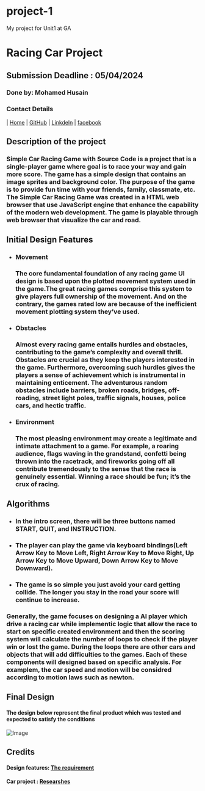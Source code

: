 # project-1
My project for Unit1 at GA
# **Racing Car Project**

## **Submission Deadline : 05/04/2024**

### **Done by: Mohamed Husain**

### Contact Details

| [Home](http://www.duckduckgo.com)
| [GitHub](https://github.com/)
| [Linkdeln](https://www.linkedin.com/)
| [facebook](https://https://www.facebook.com/)

## Description of the project

### Simple Car Racing Game with Source Code is a project that is a single-player game where goal is to race your way and gain more score. The game has a simple design that contains an image sprites and background color. The purpose of the game is to provide fun time with your friends, family, classmate, etc. The Simple Car Racing Game was created in a HTML web browser that use JavaScript engine that enhance the capability of the modern web development. The game is playable through web browser that visualize the car and road.

## Initial Design Features

  - ### Movement
    ### The core fundamental foundation of any racing game UI design is based upon the plotted movement system used in the game.The great racing games comprise this system to give players full ownership of the movement. And on the contrary, the games rated low are because of the inefficient movement plotting system they’ve used.

  - ### Obstacles 
    ### Almost every racing game entails hurdles and obstacles, contributing to the game’s complexity and overall thrill. Obstacles are crucial as they keep the players interested in the game. Furthermore, overcoming such hurdles gives the players a sense of achievement which is instrumental in maintaining enticement. The adventurous random obstacles include barriers, broken roads, bridges, off-roading, street light poles, traffic signals, houses, police cars, and hectic traffic.
   
  - ### Environment
    ### The most pleasing environment may create a legitimate and intimate attachment to a game. For example, a roaring audience, flags waving in the grandstand, confetti being thrown into the racetrack, and fireworks going off all contribute tremendously to the sense that the race is genuinely essential. Winning a race should be fun; it’s the crux of racing.

## Algorithms
   - ### In the intro screen, there will be three buttons named START, QUIT, and INSTRUCTION.
   - ### The player can play the game via keyboard bindings(Left Arrow Key to Move Left, Right Arrow Key to Move Right, Up Arrow Key to Move Upward, Down Arrow Key to Move Downward). 
   - ### The game is so simple you just avoid your card getting collide. The longer you stay in the road your score will  continue to increase.

   ### Generally, the game focuses on designing a AI player which drive a racing car while implementic logic that allow the race to start on specific created environment and then the scoring system will calculate the number of loops to check if the player win or lost the game. During the loops there are other cars and objects that will add difficulties to the games. Each of these components will designed based on specific analysis. For examplem, the car speed and motion will be considred according to motion laws such as newton.  

## Final Design

#### The design below represent the final product which was tested and expected to satisfy the conditions

![Image](https://www.sourcecodester.com/sites/default/files/images/razormist/simple-car-racing-game-using-javascript.png)

## Credits

#### Design features: [The requirement](https://www.cubix.co/blog/racing-game-mechanics-guide/)

#### Car project : [Researshes](https://www.bestproductsreviews.com/robot-kits?targetid=dat-2337080684876673:loc-204&matchtype=b&device=c&campaignid=530609902&creative=&adgroupid=1364496419137375&feeditemid=&loc_physical_ms=154610&loc_interest_ms=&network=o&devicemodel=&placement=&keyword=$Computers%20%26%20Accessories&target=&adposition=&trackid=us_all_top_2_bing&mId=H149003CQN&msclkid=f761648e7bbf13e8685f02a9e01fb621)